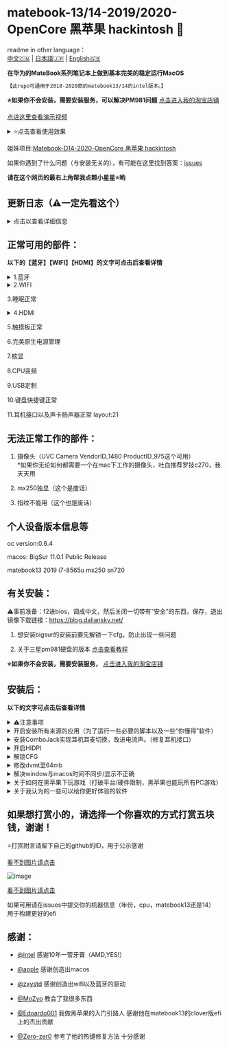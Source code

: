 # matebook-13/14-2019/2020-OpenCore 黑苹果 hackintosh 
  
readme in other language：  
[中文🇨🇳](readme.md) | [日本語🇯🇵](readme-jp.md) | [English🇬🇧](readme-en.md)   
  
  
  
   

**在华为的MateBook系列笔记本上做到基本完美的稳定运行MacOS**     
  

```diff
【此repo可通用于2018-2020款的matebook13/14的intel版本。】
```  

**⭐️如果你不会安装，需要安装服务，可以解决PM981问题** [点击进入我的淘宝店铺](https://item.taobao.com/item.htm?spm=a2oq0.12575281.0.0.45e51debf0yJ4n&ft=t&id=638314994173)  


[点进这里查看演示视频](https://www.bilibili.com/video/bv18z4y1U7rz)  

<details>  
<summary>⭐️点击查看使用效果</summary>  
  
[点进这里查看演示视频](https://www.bilibili.com/video/bv18z4y1U7rz)  


  
  
![image](https://github.com/ske1996/matebook-13-2019-oc-efi/blob/master/%E6%9D%82%E9%A1%B9/%E3%82%B9%E3%82%AF%E3%83%AA%E3%83%BC%E3%83%B3%E3%82%B7%E3%83%A7%E3%83%83%E3%83%88%202020-11-14%2019.30.41.png?raw=true)   

![image](https://i0.hdslb.com/bfs/article/0d73e23780c4a4a5b80b1e956dc8957bb95f3372.jpg@1320w_880h.webp)  
![image](https://i0.hdslb.com/bfs/article/3c89fd7615510c1b2e9efa1c6024348b4b635abc.jpg@1320w_1760h.webp)  
[点进这里查看演示视频](https://www.bilibili.com/video/bv18z4y1U7rz)  

</details>   



姐妹项目:[Matebook-D14-2020-OpenCore 黑苹果 hackintosh  ](https://github.com/ske1996/Matebook-D14-2020-hackintosh)  
  

如果你遇到了什么问题（与安装无关的），有可能在这里找到答案：[issues](https://github.com/ske1996/matebook-13-2019-oc-efi/issues)  

**请在这个网页的最右上角帮我点颗小星星⭐️哟**  

## 更新日志（⚠️一定先看这个）  
<details>  
<summary>点击以查看详细信息</summary>  
  
  
  
- 20210130:  
更新了所有efi的BigSur版本的oc至0.6.5，以及更新了一些驱动，并且打开了boot chime   

- 20201113:  
更新了所有efi的BigSur版本的oc至0.6.4，支持11.0.1正式版    

- 20201106:  
更新了MB13/14的2018-2019的BigSur版本的oc至0.6.3    
  
- 20201031:  
更新了MB13/14的2018-2019的BigSur版本的oc至0.6.2  


- 20200926:  
姑且做了一个分类，你可以根据自己的机器下载对应efi了，oc版本姑且是0.6.1，但是日后我主要维护的是matebook 13&14 2019版的  

- 20200918:  
删除了两个fakepcid的驱动和一些其他东西，目前的efi非常的干净，另外尝试修复wifi与蓝牙冲突的问题  

- 20200917:  
使用了Z大的最新AirportItlwm的wifi驱动，跟heliport说拜拜啦，今后可以原生切换wifi了，另将oc升级至0.6.1  
bigsur跟catalina需要对号入座，不可串着用  


- 20200916:  
精简了很多kext跟ssdt，应该资源消耗会更少了，然后规范了一下config，并升级oc至官方0.6.1  


- 20200905:  
更新了一个小彩蛋进去，加了自动亮度的传感器驱动  



- 20200822:  
删除了一些没用的ssdt，精简了一下efi  
  
  
- 20200814:  
重做了一些ssdt，升级了一些驱动，然后对bigsur做了配适，0814的efi可以同时稳定引导bigsur跟catalina  

- 20200811:  
修复了0806的触摸板跟alc的问题  


- 20200806:  
更新oc至官方稳定版0.6.0  

    
- 20200728:  
添加了public beta的itlwm.kext和HeliPort.dmg  
在macOS下双击安装HeliPort.dmg  

- 20200725:  
已知本EFI可用于ota直升macos10.15.6，工作状况良好，因此本EFI可用于10.15.6

- 20200724:  
1.重新拆包分析了最新的1.28的bios，cfglock的偏移地址依旧是0x3E，因此教程依旧可用  
2.更新了关于HIDPI的注意事项  
3.更新oc至0.5.9  



- 20200715:  
耳机接口修复成功，已更新耳机接口修复教程，在下面就可以找到  

- 20200712:  
已知本efi可同时用于matebook 13/14 2019  
于2020版本测试情况如下：  
2020版本采用了第二代9560可以驱动，使用的驱动不同于2019版  

- 20200710:  
添加了配置好的clover的efi文件用于安装，虽然也可以用这个clover文件复制到esp分区用于引导   
但是强烈建议使用oc的efi引导你的hackintosh  



</details>


## 正常可用的部件：
  
**以下的【蓝牙】【WIFI】【HDMI】的文字可点击后查看详情**  

 
 
<details>  
<summary>1.蓝牙</summary>   
  
驱动作者[@zxystd](https://github.com/OpenIntelWireless/itlwm)  
1. 华为的蓝牙鼠标不可用！！！  
2. 苹果的妙控2可用   
3. 亲眼所见，微软设计师鼠标可用[淘宝链接](https://detail.tmall.com/item.htm?id=575557854943&spm=a1z09.2.0.0.119c2e8dUqx3iI&_u=bkg3nm2911&sku_properties=5919063:6536025)  
4. Airpods可以用，但是你得配对一次，我们又不是白苹果，不能开盖就用  
5. 以下几个蓝牙鼠标根据群友测试说可用，但是我没亲眼所见，要是买了发现不能用别怪我  
----雷柏m200g/刺鳞树蝰/罗技m336/微软sculpt/英菲克/飞利浦spk7355  

</details>   

  
<details>  
<summary>2.WIFI</summary>  
  
1. 使用了Z大的最新AirportItlwm的wifi驱动，跟heliport说拜拜啦  


2. 驱动作者[@zxystd](https://github.com/OpenIntelWireless/itlwm)  

3. Airdrop和无线的随航不可用，随航需要插线用，handoff可用但有时不太稳定，可以用apple watch解锁mac，但是有时不稳定  

</details>   

3.睡眠正常

<details>  
<summary>4.HDMI </summary>   
  
⭕️MataBook 13 2018-2020 什么都不用改  
❌MataBook 14 2019-2020 需要修改缓冲帧 点击右侧查看需要修改的内容：[Plan A](https://github.com/ske1996/matebook-13-2019-oc-efi/issues/49) |  [Plan B](https://github.com/ske1996/matebook-13-2019-oc-efi/issues/121)   
但是不是100%都需要改，我也见过一些没有更改缓冲帧部分就能很好驱动的案例，按需吧，不一定  

 </details>   

5.触摸板正常

6.完美原生电源管理

7.核显

8.CPU变频

9.USB定制

10.键盘快捷键正常  

11.耳机接口以及声卡扬声器正常 layout:21  
  
## 无法正常工作的部件：  


1. 摄像头（UVC Camera VendorID_1480 ProductID_975这个可用）  
*如果你无论如何都需要一个在mac下工作的摄像头，吐血推荐罗技c270，我天天用  


2. mx250独显（这个是废话）

3. 指纹不能用（这个也是废话）  


  
## 个人设备版本信息等   


oc version:0.6.4  

macos: BigSur 11.0.1 Public Release  

matebook13 2019 i7-8565u mx250 sn720  



## 有关安装：  



⚠️事前准备：f2进bios，调成中文，然后关闭一切带有“安全”的东西，保存，退出  
镜像下载链接：https://blog.daliansky.net/  

1. 想安装bigsur的安装前要先解锁一下cfg，防止出现一些问题  

2. 关于三星pm981硬盘的版本 [点击查看教程](https://github.com/wendao2008/Matebook-D14-2020-hackintosh-Pm981/blob/main/README.md)  


**⭐️如果你不会安装，需要安装服务，** [点击进入我的淘宝店铺](https://item.taobao.com/item.htm?spm=a2oq0.12575281.0.0.45e51debf0yJ4n&ft=t&id=638314994173)  




## 安装后：  

**以下的文字可点击后查看详情**  


<details>  
<summary>⚠️注意事项</summary>  
⚠️⚠️⚠️⚠️⚠️⚠️⚠️⚠️⚠️⚠️⚠️⚠️⚠️⚠️⚠️⚠️⚠️⚠️⚠️⚠️⚠️⚠️⚠️⚠️⚠️⚠️⚠️⚠️⚠️⚠️⚠️⚠️⚠️⚠️⚠️⚠️  
  
1. 不要用oc引导windows，因为你弄不好你的正版软件许可证就全没了  
直接oc的选择系统界面里通过ctrl+回车选择mac的引导磁盘  
设置mac为默认引导磁盘，关闭config里的showpicker  
引导windows的话在windows下用easyuefi在原生的uefi bootloader中创建一个windows boot manager的入口，这个操作在上面贴出来的视频教程里有  
然后开机后按f12选windows即可  
我在[这个issue](https://github.com/ske1996/matebook-13-2019-oc-efi/issues/87)里写明了为什么  
oc的图形化os选择页面无用的理由也同上  
因为你不用oc去引导windows并且直接省略选择页面，所以图形化的oc界面也就没用  



2. 一定要先改三码再用，具体的教程自己百度  

3. icloud中的查找我的mac不要打开  

4. 安全与隐私中的文件保险箱不要打开  

5. 再任何系统，任何OS下都要杜绝热启动，意思是重启的话一律先选关机再用开机键开机  
无论是单个系统下的重启需求或者是想要重启切换系统，都不要选重启选项，一律先选关机再用开机键开机  
不然有可能会导致蓝牙，触控板，Wi-Fi失灵问题。  

6. 如果你出现睡眠无法唤醒or唤醒黑屏问题，参考：[#108issue](https://github.com/ske1996/matebook-13-2019-oc-efi/issues/108)  


</details>  

<details>  
<summary>开启安装所有来源的应用（为了运行一些必要的脚本以及一些“你懂得”软件）</summary>   
·······················································  
  
在【终端】中输入以下内容回车并输密码（密码不明文显示）  

```
sudo spctl --master-disable
```

</details>  

<details>  
<summary>安装ComboJack实现耳机耳麦切换，改进电流声。（修复耳机接口）</summary>   
  
参考： 

![image](http://m.qpic.cn/psc?/V51Uqo3Z3KmDDj0bhEZH0ySaLy25K537/ruAMsa53pVQWN7FLK88i5q01OKCJFpwjG8DeWk34ZAk2FSNjwQUoIN0*GZw*WPuJGXoFx6QKbikJBN0lMTsBAB*.2jRAK8HeEs9KtxTHRjs!/b&bo=SAdMAgAAAAADByM!&rf=viewer_4)



在这里下载由Heporis制作的ComboJack.

https://github.com/randomprofilename/ComboJack


终端运行下面路径的脚本
```bash
ComboJack_Installer/install.sh
```
  
</details>

  
  
<details>  
<summary>开启HIDPI</summary>  
  
⚠️注意：  
根据你的系统版本去下载（获得）开启hidpi的脚本哈   

BigSur：[点击下载](https://github.com/ske1996/matebook-13-2019-oc-efi/raw/master/Bigsur/%EF%BC%88BigSur%E6%96%B9%E6%A1%882%EF%BC%89hidpi.zip)  
Catalina：https://github.com/xzhih/one-key-hidpi
 

我说下我的选择：  
第一步选择 开启HiDPi（注入EDID）  
第二步选择 保持原样  
第三步选择 手动输入分辨率  
分辨率输入的是 1600x1066 1343x895 2160x1440  

- 最后说一句，开启了hidpi之后，在设置→显示器里不要让分辨率超过1343x895，最大只能到这个，因为超过这个会引发一些唤醒后屏幕显示的问题（比如唤醒后屏幕只显示到四分之三），而且不要觉得这个分辨率小，因为这个是hipdi分辨率，跟你理解的分辨率不一样，1343×895实际上等于你理解的一般分辨率的2686×1790，是超过2k的，如下图所示  

*注意⚠️你的1343x895这个分辨率的设置位置不一定是在【更大空间】  

![image](http://m.qpic.cn/psc?/V51Uqo3Z3KmDDj0bhEZH0ySaLy25K537/ruAMsa53pVQWN7FLK88i5q01OKCJFpwjG8DeWk34ZAlT4PiIkTwV7VOQNDBpBB7OkqG1Id2.r35y0gnRAtugvhPBj1i6J0*cx1bGL996lhQ!/b&bo=NAV8AwAAAAADB2w!&rf=viewer_4)  

*注意⚠️你的1343x895这个分辨率的设置位置不一定是在【更大空间】

</details> 

  
  
<details>  
<summary>解锁CFG</summary>  

⚠️关于解锁cfg后能做到什么？  
完美的电源管理  
CPU完美变频  
完美睡眠（我个人经验：睡眠6H只掉了1%的电）  
⚠️以下教程的cfg lock偏移地址提取自matebook13/14 2019/2018款  
2020款的需要自行提取bios并自行分析，核对偏移地址  
如因以下教程修改导致的一切后果，本人不予承担责任，下载本repo中任何一个文件视为同意以上条款  


以下教程来自：  
https://zhuanlan.zhihu.com/p/121655468

先去华为官网升级bios至1.28

然后找偏移地址就不用做了，我告诉你，就是0x3E  

【⚠️千万不要用oc去引导ru！！】懂得人自然懂，收起那个想法，老老实实按我下面写的来  
⚠️以下教程的cfg lock偏移地址提取自matebook13/14 2019/2018款  
2020款的需要自行提取bios并自行分析，核对偏移地址  
如因以下教程修改导致的一切后果，本人不予承担责任，下载本repo中任何一个文件视为同意以上条款  

- U盘准备阶段：  
（大小无所谓）  

1.先准备一个u盘，格式化为fat32  
2.u盘里创建文件夹：EFI  
3.打开EFI文件夹，在里面创建文件夹BOOT  
4.复制[cfgunlock.zip(点击下载)](https://github.com/ske1996/matebook-13-2019-oc-efi/raw/master/cfgunlock.zip)里面的bootx64.efi进U盘的EFI/BOOT下  
5.关机后开机按F12使用这个U盘去引导，然后进入修改bios底层阶段  

- 以下为修改bios底层阶段：  
1. 进入后 ‘alt’ + ’=‘ 切换进 ACPI Variable  
2. 用pageup/pagedown/上下方向键找到 CPUSetup  
3. 回车进入然后用上下左右方向键找到对应的地址（也就是0x3e，那么就是纵坐标03，横坐标0e的位置）  
![image](http://m.qpic.cn/psc?/V51Uqo3Z3KmDDj0bhEZH0ySaLy25K537/ruAMsa53pVQWN7FLK88i5q01OKCJFpwjG8DeWk34ZAl40wvQBwENCvcC8AXw3U9pLndZFaQGhnrwveoEM7FzByVHyIsV*u1nI.1JoXvOXOA!/b&bo=0AIQAgAAAAABB.A!&rf=viewer_4)  
4. 一看，确实是0x01，那么回车，输入0 就可以看到它变成了0  
5. 使用'crtl' + 'w' 来保存 保存的时候屏幕上会直接显示update written 的，这说明已经写入了  
6. 使用'alt' + 'q' 来退出，然后即可回到引导进入系统了，CFG已经解锁  

修改完成后可以再用那个u盘引导启动一次，查看是否修改成功  
然后我建议使用[propertree](https://github.com/ske1996/matebook-13-2019-oc-efi/raw/master/ProperTree.zip)修改EFI分区中的EFI/OC/config.plist的kernel/add/quirks为下图所示  
![image](http://m.qpic.cn/psc?/V51Uqo3Z3KmDDj0bhEZH0ySaLy25K537/ruAMsa53pVQWN7FLK88i5mhOVTuQ0sSbBPmet1ZSU1zDz7zUBccaFytwrKxAqPz4ygQph98Mo9E5.JjYf6DFuuWhDZs8DFFN1ujnFI9OIz4!/b&bo=wASKAwAAAAADB28!&rf=viewer_4)  


</details> 


<details>  
<summary>修改dvmt至64mb</summary>  
    
  ⚠️关于修改dvmt后能做到什么？  
  可以hdmi/dp输出4k60p的信号了  
  
  
  ⚠️以下教程的dvmt偏移地址提取自matebook13/14 2019/2018款  
2020款的需要自行提取bios并自行分析，核对偏移地址  
如因以下教程修改导致的一切后果，本人不予承担责任，下载本repo中任何一个文件视为同意以上条款  
- U盘准备阶段：  
（大小无所谓）  

1.先准备一个u盘，格式化为fat32  
2.u盘里创建文件夹：EFI  
3.打开EFI文件夹，在里面创建文件夹BOOT  
4.复制[cfgunlock.zip(点击下载)](https://github.com/ske1996/matebook-13-2019-oc-efi/raw/master/cfgunlock.zip)里面的bootx64.efi进U盘的EFI/BOOT下  
5.关机后开机按F12使用这个U盘去引导，然后进入修改bios底层阶段  

- 以下为修改bios底层阶段：  
1. 进入后 ‘alt’ + ’=‘ 切换进 ACPI Variable  
2. 用pageup/pagedown/上下方向键找到 SaSetup  
3. 进入SaSetup后，然后用crtl加pagedown翻到下一页找到左侧横坐标0100，如下图所示，注意左侧横坐标第一项就是0100  
![image](https://github.com/ske1996/matebook-13-2019-oc-efi/raw/master/%E6%9D%82%E9%A1%B9/dvmt64.bmp)  
4. 横坐标0100纵坐标07改成02，横坐标0100纵坐标08改成03（就是我圈出来的位置修改的跟上图一样就行了）  
5. Crtl加w保存就行了  


修改完成后可以再用那个u盘引导启动一次，查看是否修改成功  
然后我建议使用[propertree](https://github.com/ske1996/matebook-13-2019-oc-efi/raw/master/ProperTree.zip)修改EFI分区中的EFI/OC/config.plist的DeviceProperties/Add/PciRoot(0x0)/Pci(0x2,0x0)为下图所示  

⚠️以下的config的设置仅仅针对matebook 13 2018-2019  

![image](http://m.qpic.cn/psc?/V51Uqo3Z3KmDDj0bhEZH0ySaLy25K537/45NBuzDIW489QBoVep5mcbvyqMw5*Y0jP8mcu7Ee3hom9v.4vLrclVXlW1qZQR3tuWj.fDrSEOF5cBubLM5p6joREA5a6pqrLmFG0msz5yg!/b&bo=0AQsAgAAAAADJ*g!&rf=viewer_4)  


  
  
[本教程灵感来源@laozhiang](https://github.com/laozhiang)  
  


</details>   

      

<details>  
<summary>解决window与macos时间不同步/显示不正确</summary>  
  
  
  
在windows下面WIN+x 选择管理员模式进入CMD  
  
  执行以下命令：  
  
```bash
Reg add HKLM\SYSTEM\CurrentControlSet\Control\TimeZoneInformation /v RealTimeIsUniversal /t REG_DWORD /d 1
```  
</details>   
  
   

<details>  
<summary>关于如何在黑苹果下玩游戏（打破平台/硬件限制，黑苹果也能玩所有PC游戏）</summary>  
    
  
  
  
 ⚠️在注册的时候填写邀请码：DBZNT3EC  
！！可以白嫖3小时！！
  
       
      
我自己用的一个云电脑服务  
挺好用的能玩游戏（包括3A） 
也就是说在matebook13/14的黑苹果上也可以无硬件限制的玩任何游戏了  
直接4K全画质的开  
没啥延迟，就跟在本地玩一样  
我自己用的，推荐使用这个，这样在mac玩游戏也解决了  
  
⚠️在注册的时候填写邀请码：DBZNT3EC  
！！可以白嫖3小时！！
  
  
  
[点击进入它的官网](https://www.haixingcloud.com/#/Home)  
  


</details>   


<details>  
<summary>关于我认为的一些可以给你更好体验的软件</summary>  
  
  
  
1. Mos：保证鼠标的顺畅滑动，以及滚轮方向的调整 官网：[https://mos.caldis.me/](https://mos.caldis.me/)  
2. Rectangle:还给你windows的拖动分屏逻辑 官网：[https://rectangleapp.com/](https://rectangleapp.com/)  
3. Stats：状态栏监控插件 主页：[https://github.com/exelban/stats](https://github.com/exelban/stats)  
4. Keka：强大好用的压缩软件 官网：[https://www.keka.io/en/](https://www.keka.io/en/)  
5. IINA：万能播放器 官网：[https://iina.io/](https://iina.io/)  
6. Motrix：万能下载器 官网：[https://motrix.app/](https://motrix.app/)  
7. Hackintool：黑苹果的瑞士军刀 主页：[https://github.com/headkaze/Hackintool](https://github.com/headkaze/Hackintool)  
8. Propertree：我最推荐的config编辑软件 主页：[https://github.com/corpnewt/ProperTree](https://github.com/corpnewt/ProperTree)  
9. Wormhole：mac上的huawei share,治好了我的颈椎病，上班狗的福音 官网：[https://er.run/](https://er.run/)  
10. 超级右键：恢复windows的右键新建txt，新建word/excel等操作 官网:[https://www.better365.cn/](https://www.better365.cn/)  


</details>  

## 如果想打赏小的，请选择一个你喜欢的方式打赏五块钱，谢谢！
  
  ⭐️打赏附言请留下自己的github的ID，用于公示感谢  
  

  
[看不到图片请点击](http://m.qpic.cn/psc?/V51Uqo3Z3KmDDj0bhEZH0ySaLy25K537/ruAMsa53pVQWN7FLK88i5vhyua0NyktT47EDwPAfhtuBceWLK5.5V40I*6lQE5rORR7qbWTf9Eovur4ifsHKECewZxvEqi.ZfhaQ4ObpAl8!/b&bo=DQWcAw0FnAMBCS4!&rf=viewer_4)  



![image](http://m.qpic.cn/psc?/V51Uqo3Z3KmDDj0bhEZH0ySaLy25K537/ruAMsa53pVQWN7FLK88i5vhyua0NyktT47EDwPAfhtuBceWLK5.5V40I*6lQE5rORR7qbWTf9Eovur4ifsHKECewZxvEqi.ZfhaQ4ObpAl8!/b&bo=DQWcAw0FnAMBCS4!&rf=viewer_4![image](https://user-images.githubusercontent.com/63181546/111129684-b65e2800-85b9-11eb-8082-07bf66eb7765.png)
)  



  
[看不到图片请点击](http://m.qpic.cn/psc?/V51Uqo3Z3KmDDj0bhEZH0ySaLy25K537/ruAMsa53pVQWN7FLK88i5vhyua0NyktT47EDwPAfhtuBceWLK5.5V40I*6lQE5rORR7qbWTf9Eovur4ifsHKECewZxvEqi.ZfhaQ4ObpAl8!/b&bo=DQWcAw0FnAMBCS4!&rf=viewer_4)  

    
    
  
  
如果可用请在issues中提交你的机器信息（年份，cpu，matebook13还是14）  
用于构建更好的efi

## 感谢：

- [@intel](https://www.intel.com/content/www/us/en/homepage.html) 感谢10年一管牙膏（AMD,YES!）

- [@apple](https://www.apple.com/) 感谢创造出macos

- [@zxystd](https://github.com/OpenIntelWireless/itlwm) 感谢创造出wifi以及蓝牙的驱动

- [@MoZyo](https://github.com/MoZyo/RedmiBook-13-10th-Gen-Intel-Hackintosh) 教会了我很多东西

- [@Edoardo001](https://github.com/Edoardo001/Matebook-13-Hackintosh) 我做黑苹果的入门引路人 感谢他在matebook13的clover版efi上的杰出贡献

- [@Zero-zer0](https://github.com/Zero-zer0) 参考了他的热键修复方法 十分感谢

